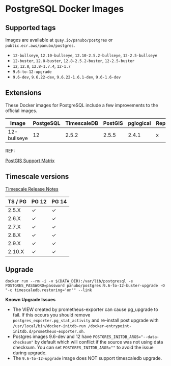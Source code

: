 # PostgreSQL Docker Images

## Supported tags

Images are available at `quay.io/panubo/postgres` or `public.ecr.aws/panubo/postgres`.

* `12-bullseye`, `12.10-bullseye`, `12.10-2.5.2-bullseye`, `12-2.5-bullseye`
* `12-buster`, `12.8-buster`, `12.8-2.5.2-buster`, `12-2.5-buster`
* `12`, `12.8`, `12.8-1.7.4`, `12-1.7`
* `9.6-to-12-upgrade`
* `9.6-dev`, `9.6.22-dev`, `9.6.22-1.6.1-dev`, `9.6-1.6-dev`

## Extensions

These Docker images for PostgreSQL include a few improvements to the official
images.

| Image       | PostgeSQL | TimescaleDB  | PostGIS | pglogical | Repmgr |
| ----------- | --------- | ------------ | ------- | --------- | ------ |
| 12-bullseye | 12        | 2.5.2        | 2.5.5   | 2.4.1     | x      |

REF:

[PostGIS Support Matrix](https://trac.osgeo.org/postgis/wiki/UsersWikiPostgreSQLPostGIS#PostGISSupportMatrix)

## Timescale versions

[Timescale Release Notes](https://docs.timescale.com/timescaledb/latest/overview/release-notes/)

| TS / PG  | PG 12 | PG 14 |
| -------- | ----- | ----- |
| 2.5.X    | ✓     | ✓     |
| 2.6.X    | ✓     | ✓     |
| 2.7.X    | ✓     | ✓     |
| 2.8.X    | ✓     | ✓     |
| 2.9.X    | ✓     | ✓     |
| 2.10.X   | ✓     | ✓     |

## Upgrade

```
docker run --rm -i -v $(DATA_DIR):/var/lib/postgresql -e POSTGRES_PASSWORD=password panubo/postgres:9.6-to-12-buster-upgrade -O "-c timescaledb.restoring='on'" --link
```

**Known Upgrade Issues**

* The VIEW created by prometheus-exporter can cause pg_upgrade to fail. If this occurs you should remove `postgres_exporter.pg_stat_activity` and re-install post upgrade with `/usr/local/bin/docker-initdb-run /docker-entrypoint-initdb.d/prometheus-exporter.sh`.
* Postgres images 9.6-dev and 12 have `POSTGRES_INITDB_ARGS="--data-checksum"` by default which will conflict if the source was not using data checksum. You can set `POSTGRES_INITDB_ARGS=""` to avoid the issue during upgrade.
* The `9.6-to-12-upgrade` image does NOT support timescaledb upgrade.
